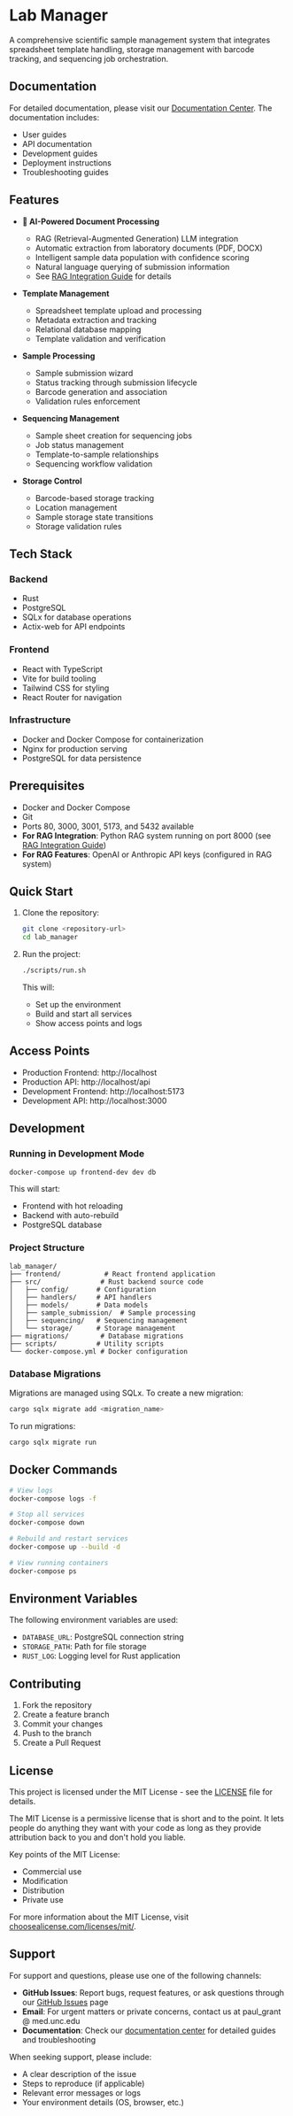 # Lab Manager

A comprehensive scientific sample management system that integrates spreadsheet template handling, storage management with barcode tracking, and sequencing job orchestration.

## Documentation

For detailed documentation, please visit our [Documentation Center](docs/README.md). The documentation includes:
- User guides
- API documentation
- Development guides
- Deployment instructions
- Troubleshooting guides

## Features

- **🤖 AI-Powered Document Processing**
  - RAG (Retrieval-Augmented Generation) LLM integration
  - Automatic extraction from laboratory documents (PDF, DOCX)
  - Intelligent sample data population with confidence scoring
  - Natural language querying of submission information
  - See [RAG Integration Guide](docs/RAG_INTEGRATION.md) for details

- **Template Management**
  - Spreadsheet template upload and processing
  - Metadata extraction and tracking
  - Relational database mapping
  - Template validation and verification

- **Sample Processing**
  - Sample submission wizard
  - Status tracking through submission lifecycle
  - Barcode generation and association
  - Validation rules enforcement

- **Sequencing Management**
  - Sample sheet creation for sequencing jobs
  - Job status management
  - Template-to-sample relationships
  - Sequencing workflow validation

- **Storage Control**
  - Barcode-based storage tracking
  - Location management
  - Sample storage state transitions
  - Storage validation rules

## Tech Stack

### Backend
- Rust
- PostgreSQL
- SQLx for database operations
- Actix-web for API endpoints

### Frontend
- React with TypeScript
- Vite for build tooling
- Tailwind CSS for styling
- React Router for navigation

### Infrastructure
- Docker and Docker Compose for containerization
- Nginx for production serving
- PostgreSQL for data persistence

## Prerequisites

- Docker and Docker Compose
- Git
- Ports 80, 3000, 3001, 5173, and 5432 available
- **For RAG Integration**: Python RAG system running on port 8000 (see [RAG Integration Guide](docs/RAG_INTEGRATION.md))
- **For RAG Features**: OpenAI or Anthropic API keys (configured in RAG system)

## Quick Start

1. Clone the repository:
   ```bash
   git clone <repository-url>
   cd lab_manager
   ```

2. Run the project:
   ```bash
   ./scripts/run.sh
   ```

   This will:
   - Set up the environment
   - Build and start all services
   - Show access points and logs

## Access Points

- Production Frontend: http://localhost
- Production API: http://localhost/api
- Development Frontend: http://localhost:5173
- Development API: http://localhost:3000

## Development

### Running in Development Mode

```bash
docker-compose up frontend-dev dev db
```

This will start:
- Frontend with hot reloading
- Backend with auto-rebuild
- PostgreSQL database

### Project Structure

```
lab_manager/
├── frontend/           # React frontend application
├── src/               # Rust backend source code
│   ├── config/       # Configuration
│   ├── handlers/     # API handlers
│   ├── models/       # Data models
│   ├── sample_submission/  # Sample processing
│   ├── sequencing/   # Sequencing management
│   └── storage/      # Storage management
├── migrations/        # Database migrations
├── scripts/          # Utility scripts
└── docker-compose.yml # Docker configuration
```

### Database Migrations

Migrations are managed using SQLx. To create a new migration:

```bash
cargo sqlx migrate add <migration_name>
```

To run migrations:

```bash
cargo sqlx migrate run
```

## Docker Commands

```bash
# View logs
docker-compose logs -f

# Stop all services
docker-compose down

# Rebuild and restart services
docker-compose up --build -d

# View running containers
docker-compose ps
```

## Environment Variables

The following environment variables are used:

- `DATABASE_URL`: PostgreSQL connection string
- `STORAGE_PATH`: Path for file storage
- `RUST_LOG`: Logging level for Rust application

## Contributing

1. Fork the repository
2. Create a feature branch
3. Commit your changes
4. Push to the branch
5. Create a Pull Request

## License

This project is licensed under the MIT License - see the [LICENSE](LICENSE) file for details.

The MIT License is a permissive license that is short and to the point. It lets people do anything they want with your code as long as they provide attribution back to you and don't hold you liable.

Key points of the MIT License:
- Commercial use
- Modification
- Distribution
- Private use

For more information about the MIT License, visit [choosealicense.com/licenses/mit/](https://choosealicense.com/licenses/mit/).

## Support

For support and questions, please use one of the following channels:

- **GitHub Issues**: Report bugs, request features, or ask questions through our [GitHub Issues](https://github.com/poglesbyg/lab_manager/issues) page
- **Email**: For urgent matters or private concerns, contact us at paul_grant @ med.unc.edu
- **Documentation**: Check our [documentation center](docs/README.md) for detailed guides and troubleshooting


When seeking support, please include:
- A clear description of the issue
- Steps to reproduce (if applicable)
- Relevant error messages or logs
- Your environment details (OS, browser, etc.)
